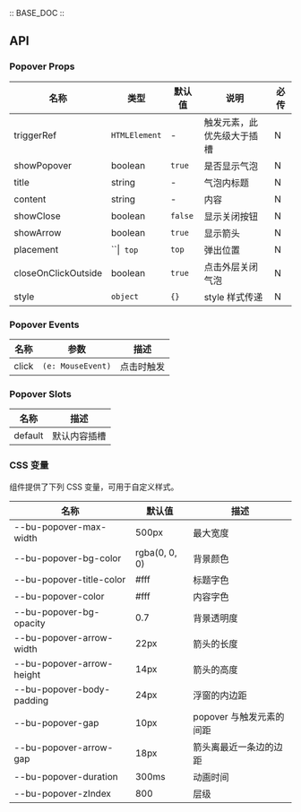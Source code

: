 :: BASE_DOC ::

## API

### Popover Props

| 名称                | 类型           | 默认值  | 说明                       | 必传 |
| ------------------- | -------------- | ------- | -------------------------- | ---- |
| triggerRef          | `HTMLElement`  | -       | 触发元素，此优先级大于插槽 | N    |
| showPopover         | boolean        | `true`  | 是否显示气泡               | N    |
| title               | string         | -       | 气泡内标题                 | N    |
| content             | string         | -       | 内容                       | N    |
| showClose           | boolean        | `false` | 显示关闭按钮               | N    |
| showArrow           | boolean        | `true`  | 显示箭头                   | N    |
| placement           | ``&#124;` top` | `top`   | 弹出位置                   | N    |
| closeOnClickOutside | boolean        | `true`  | 点击外层关闭气泡           | N    |
| style               | `object`       | `{}`    | style 样式传递             | N    |

### Popover Events

| 名称  | 参数              | 描述       |
| ----- | ----------------- | ---------- |
| click | `(e: MouseEvent)` | 点击时触发 |

### Popover Slots

| 名称    | 描述         |
| ------- | ------------ |
| default | 默认内容插槽 |

### CSS 变量

组件提供了下列 CSS 变量，可用于自定义样式。

| 名称                      | 默认值        | 描述                     |
| ------------------------- | ------------- | ------------------------ |
| --bu-popover-max-width    | 500px         | 最大宽度                 |
| --bu-popover-bg-color     | rgba(0, 0, 0) | 背景颜色                 |
| --bu-popover-title-color  | #fff          | 标题字色                 |
| --bu-popover-color        | #fff          | 内容字色                 |
| --bu-popover-bg-opacity   | 0.7           | 背景透明度               |
| --bu-popover-arrow-width  | 22px          | 箭头的长度               |
| --bu-popover-arrow-height | 14px          | 箭头的高度               |
| --bu-popover-body-padding | 24px          | 浮窗的内边距             |
| --bu-popover-gap          | 10px          | popover 与触发元素的间距 |
| --bu-popover-arrow-gap    | 18px          | 箭头离最近一条边的边距   |
| --bu-popover-duration     | 300ms         | 动画时间                 |
| --bu-popover-zIndex       | 800           | 层级                     |
